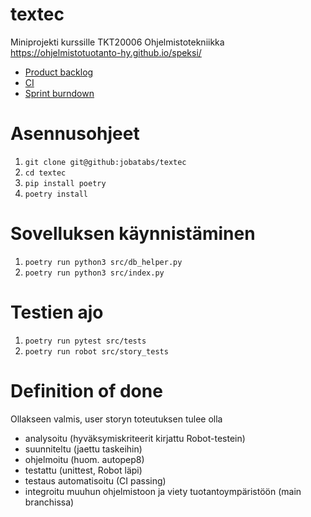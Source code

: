 # textec
Miniprojekti kurssille TKT20006 Ohjelmistotekniikka
https://ohjelmistotuotanto-hy.github.io/speksi/

- [Product backlog](https://github.com/users/jobatabs/projects/1/views/3)
- [CI](https://github.com/jobatabs/textec/actions)
- [Sprint burndown](https://docs.google.com/spreadsheets/d/1WLDSrKw92wT9KG-hiETiYCesm8fhF46Eo0MnLOWUtcI/edit?gid=0#gid=0)

# Asennusohjeet

1. ``git clone git@github:jobatabs/textec``
2. ``cd textec``
3. ``pip install poetry``
4. ``poetry install``

# Sovelluksen käynnistäminen

1. ``poetry run python3 src/db_helper.py``
2. ``poetry run python3 src/index.py``

# Testien ajo

1. ``poetry run pytest src/tests``
2. ``poetry run robot src/story_tests``

# Definition of done

Ollakseen valmis, user storyn toteutuksen tulee olla
- analysoitu (hyväksymiskriteerit kirjattu Robot-testein)
- suunniteltu (jaettu taskeihin)
- ohjelmoitu (huom. autopep8)
- testattu (unittest, Robot läpi)
- testaus automatisoitu (CI passing)
- integroitu muuhun ohjelmistoon ja viety tuotantoympäristöön (main branchissa)
